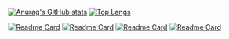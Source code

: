 [![Anurag's GitHub stats](https://github-readme-stats.vercel.app/api?username=ImAxel0&show_icons=true&theme=radical)](https://github.com/ImAxel0) [![Top Langs](https://github-readme-stats.vercel.app/api/top-langs/?username=ImAxel0&layout=compact&theme=radical)](https://github.com/ImAxel0)

[![Readme Card](https://github-readme-stats.vercel.app/api/pin/?username=ImAxel0&repo=IL2CPP_Scanner_Reborn&theme=radical)](https://github.com/ImAxel0/IL2CPP_Scanner_Reborn)
[![Readme Card](https://github-readme-stats.vercel.app/api/pin/?username=ImAxel0&repo=Elden-Menu&theme=radical)](https://github.com/ImAxel0/Elden-Menu)
[![Readme Card](https://github-readme-stats.vercel.app/api/pin/?username=ImAxel0&repo=SOTFmenu&theme=radical)](https://github.com/ImAxel0/SOTFmenu)
[![Readme Card](https://github-readme-stats.vercel.app/api/pin/?username=ImAxel0&repo=IL2CPP_Scanner_DX11&theme=radical)](https://github.com/ImAxel0/IL2CPP_Scanner_DX11)
